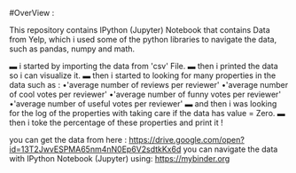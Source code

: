 #OverView : 

This repository contains IPython (Jupyter) Notebook that contains Data from Yelp, which i used some of the python libraries to navigate the data, such as pandas, numpy and math.

▬ i started by importing the data from 'csv' File.
▬ then i printed the data so i can visualize it.
▬ then i started to looking for many properties in the data such as :
                      •'average number of reviews per reviewer'
                      •'average number of cool votes per reviewer'
                      •'average number of funny votes per reviewer'
                      •'average number of useful votes per reviewer'
▬ and then i was looking for the log of the properties with taking care if the data has value = Zero.
▬ then i toke the percentage of these properties and print it !


you can get the data from here : https://drive.google.com/open?id=13T2JwvESPMA65nm4nN0Ep6V2sdtkKx6d
you can navigate the data with IPython Notebook (Jupyter) using: https://mybinder.org
